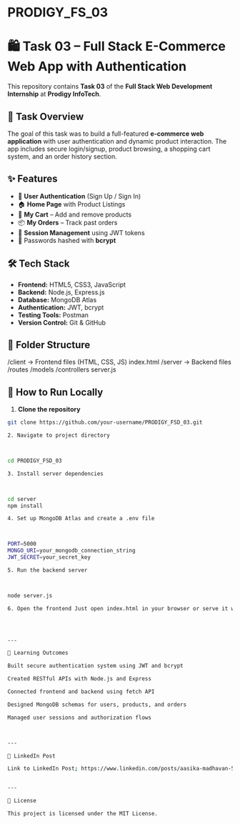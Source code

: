 # PRODIGY_FS_03

# 🛍️ Task 03 – Full Stack E-Commerce Web App with Authentication

This repository contains **Task 03** of the **Full Stack Web Development Internship** at **Prodigy InfoTech**.

## 📌 Task Overview

The goal of this task was to build a full-featured **e-commerce web application** with user authentication and dynamic product interaction. The app includes secure login/signup, product browsing, a shopping cart system, and an order history section.

## ✨ Features

- 🔐 **User Authentication** (Sign Up / Sign In)
- 🏠 **Home Page** with Product Listings
- 🛒 **My Cart** – Add and remove products
- 📦 **My Orders** – Track past orders
- 🔁 **Session Management** using JWT tokens
- 🔐 Passwords hashed with **bcrypt**

## 🛠️ Tech Stack

- **Frontend:** HTML5, CSS3, JavaScript
- **Backend:** Node.js, Express.js
- **Database:** MongoDB Atlas
- **Authentication:** JWT, bcrypt
- **Testing Tools:** Postman
- **Version Control:** Git & GitHub

## 📂 Folder Structure

/client         -> Frontend files (HTML, CSS, JS) index.html /server         -> Backend files /routes /models /controllers server.js

## 🚀 How to Run Locally

1. **Clone the repository**
```bash
git clone https://github.com/your-username/PRODIGY_FSD_03.git

2. Navigate to project directory



cd PRODIGY_FSD_03

3. Install server dependencies



cd server
npm install

4. Set up MongoDB Atlas and create a .env file



PORT=5000
MONGO_URI=your_mongodb_connection_string
JWT_SECRET=your_secret_key

5. Run the backend server



node server.js

6. Open the frontend Just open index.html in your browser or serve it with Live Server in VS Code.




---

🎯 Learning Outcomes

Built secure authentication system using JWT and bcrypt

Created RESTful APIs with Node.js and Express

Connected frontend and backend using fetch API

Designed MongoDB schemas for users, products, and orders

Managed user sessions and authorization flows



---

🔗 LinkedIn Post

Link to LinkedIn Post; https://www.linkedin.com/posts/aasika-madhavan-5656352a6_activity-7348745943820775424-AK07?


---

📃 License

This project is licensed under the MIT License.
